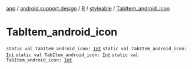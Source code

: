 [app](../../../index.md) / [android.support.design](../../index.md) / [R](../index.md) / [styleable](index.md) / [TabItem_android_icon](.)

# TabItem_android_icon

`static val TabItem_android_icon: `[`Int`](https://kotlinlang.org/api/latest/jvm/stdlib/kotlin/-int/index.html)
`static val TabItem_android_icon: `[`Int`](https://kotlinlang.org/api/latest/jvm/stdlib/kotlin/-int/index.html)
`static val TabItem_android_icon: `[`Int`](https://kotlinlang.org/api/latest/jvm/stdlib/kotlin/-int/index.html)
`static val TabItem_android_icon: `[`Int`](https://kotlinlang.org/api/latest/jvm/stdlib/kotlin/-int/index.html)